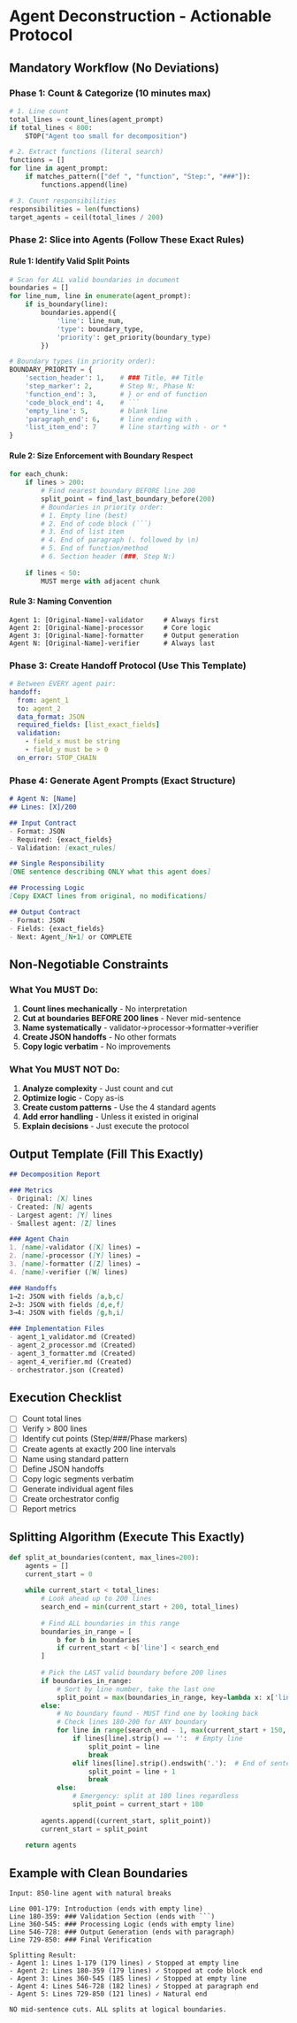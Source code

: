 # Agent Deconstruction - Actionable Protocol

## Mandatory Workflow (No Deviations)

### Phase 1: Count & Categorize (10 minutes max)
```python
# 1. Line count
total_lines = count_lines(agent_prompt)
if total_lines < 800:
    STOP("Agent too small for decomposition")

# 2. Extract functions (literal search)
functions = []
for line in agent_prompt:
    if matches_pattern(["def ", "function", "Step:", "###"]):
        functions.append(line)

# 3. Count responsibilities
responsibilities = len(functions)
target_agents = ceil(total_lines / 200)
```

### Phase 2: Slice into Agents (Follow These Exact Rules)

#### Rule 1: Identify Valid Split Points
```python
# Scan for ALL valid boundaries in document
boundaries = []
for line_num, line in enumerate(agent_prompt):
    if is_boundary(line):
        boundaries.append({
            'line': line_num,
            'type': boundary_type,
            'priority': get_priority(boundary_type)
        })

# Boundary types (in priority order):
BOUNDARY_PRIORITY = {
    'section_header': 1,    # ### Title, ## Title
    'step_marker': 2,       # Step N:, Phase N:
    'function_end': 3,      # } or end of function
    'code_block_end': 4,    # ```
    'empty_line': 5,        # blank line
    'paragraph_end': 6,     # line ending with .
    'list_item_end': 7      # line starting with - or *
}
```

#### Rule 2: Size Enforcement with Boundary Respect
```python
for each_chunk:
    if lines > 200:
        # Find nearest boundary BEFORE line 200
        split_point = find_last_boundary_before(200)
        # Boundaries in priority order:
        # 1. Empty line (best)
        # 2. End of code block (```)  
        # 3. End of list item
        # 4. End of paragraph (. followed by \n)
        # 5. End of function/method
        # 6. Section header (###, Step N:)
        
    if lines < 50:
        MUST merge with adjacent chunk
```

#### Rule 3: Naming Convention
```
Agent 1: [Original-Name]-validator     # Always first
Agent 2: [Original-Name]-processor     # Core logic
Agent 3: [Original-Name]-formatter     # Output generation
Agent N: [Original-Name]-verifier      # Always last
```

### Phase 3: Create Handoff Protocol (Use This Template)

```yaml
# Between EVERY agent pair:
handoff:
  from: agent_1
  to: agent_2
  data_format: JSON
  required_fields: [list_exact_fields]
  validation: 
    - field_x must be string
    - field_y must be > 0
  on_error: STOP_CHAIN
```

### Phase 4: Generate Agent Prompts (Exact Structure)

```markdown
# Agent N: [Name]
## Lines: [X]/200

## Input Contract
- Format: JSON
- Required: {exact_fields}
- Validation: [exact_rules]

## Single Responsibility
[ONE sentence describing ONLY what this agent does]

## Processing Logic
[Copy EXACT lines from original, no modifications]

## Output Contract  
- Format: JSON
- Fields: {exact_fields}
- Next: Agent_[N+1] or COMPLETE
```

## Non-Negotiable Constraints

### What You MUST Do:
1. **Count lines mechanically** - No interpretation
2. **Cut at boundaries BEFORE 200 lines** - Never mid-sentence
3. **Name systematically** - validator→processor→formatter→verifier
4. **Create JSON handoffs** - No other formats
5. **Copy logic verbatim** - No improvements

### What You MUST NOT Do:
1. **Analyze complexity** - Just count and cut
2. **Optimize logic** - Copy as-is
3. **Create custom patterns** - Use the 4 standard agents
4. **Add error handling** - Unless it existed in original
5. **Explain decisions** - Just execute the protocol

## Output Template (Fill This Exactly)

```markdown
## Decomposition Report

### Metrics
- Original: [X] lines
- Created: [N] agents
- Largest agent: [Y] lines
- Smallest agent: [Z] lines

### Agent Chain
1. [name]-validator ([X] lines) → 
2. [name]-processor ([Y] lines) →
3. [name]-formatter ([Z] lines) →
4. [name]-verifier ([W] lines)

### Handoffs
1→2: JSON with fields [a,b,c]
2→3: JSON with fields [d,e,f]  
3→4: JSON with fields [g,h,i]

### Implementation Files
- agent_1_validator.md (Created)
- agent_2_processor.md (Created)
- agent_3_formatter.md (Created)
- agent_4_verifier.md (Created)
- orchestrator.json (Created)
```

## Execution Checklist

- [ ] Count total lines
- [ ] Verify > 800 lines
- [ ] Identify cut points (Step/###/Phase markers)
- [ ] Create agents at exactly 200 line intervals
- [ ] Name using standard pattern
- [ ] Define JSON handoffs
- [ ] Copy logic segments verbatim
- [ ] Generate individual agent files
- [ ] Create orchestrator config
- [ ] Report metrics

## Splitting Algorithm (Execute This Exactly)

```python
def split_at_boundaries(content, max_lines=200):
    agents = []
    current_start = 0
    
    while current_start < total_lines:
        # Look ahead up to 200 lines
        search_end = min(current_start + 200, total_lines)
        
        # Find ALL boundaries in this range
        boundaries_in_range = [
            b for b in boundaries 
            if current_start < b['line'] < search_end
        ]
        
        # Pick the LAST valid boundary before 200 lines
        if boundaries_in_range:
            # Sort by line number, take the last one
            split_point = max(boundaries_in_range, key=lambda x: x['line'])['line']
        else:
            # No boundary found - MUST find one by looking back
            # Check lines 180-200 for ANY boundary
            for line in range(search_end - 1, max(current_start + 150, current_start), -1):
                if lines[line].strip() == '':  # Empty line
                    split_point = line
                    break
                elif lines[line].strip().endswith('.'):  # End of sentence
                    split_point = line + 1
                    break
            else:
                # Emergency: split at 180 lines regardless
                split_point = current_start + 180
        
        agents.append((current_start, split_point))
        current_start = split_point
    
    return agents
```

## Example with Clean Boundaries

```
Input: 850-line agent with natural breaks

Line 001-179: Introduction (ends with empty line)
Line 180-359: ### Validation Section (ends with ```)
Line 360-545: ### Processing Logic (ends with empty line)
Line 546-728: ### Output Generation (ends with paragraph)
Line 729-850: ### Final Verification

Splitting Result:
- Agent 1: Lines 1-179 (179 lines) ✓ Stopped at empty line
- Agent 2: Lines 180-359 (179 lines) ✓ Stopped at code block end
- Agent 3: Lines 360-545 (185 lines) ✓ Stopped at empty line
- Agent 4: Lines 546-728 (182 lines) ✓ Stopped at paragraph end
- Agent 5: Lines 729-850 (121 lines) ✓ Natural end

NO mid-sentence cuts. ALL splits at logical boundaries.
```

